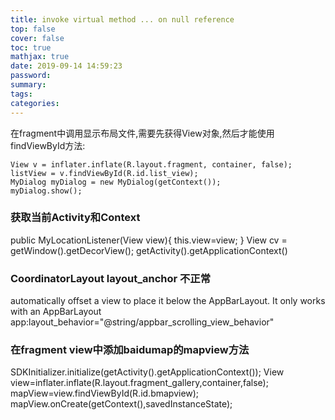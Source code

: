 ```yaml
---
title: invoke virtual method ... on null reference
top: false
cover: false
toc: true
mathjax: true
date: 2019-09-14 14:59:23
password:
summary:
tags:
categories:
---
```


在fragment中调用显示布局文件,需要先获得View对象,然后才能使用findViewById方法:
```
View v = inflater.inflate(R.layout.fragment, container, false);
listView = v.findViewById(R.id.list_view);
MyDialog myDialog = new MyDialog(getContext());
myDialog.show();
```

### 获取当前Activity和Context
public MyLocationListener(View view){
    this.view=view;
}
View cv = getWindow().getDecorView();
getActivity().getApplicationContext()


### CoordinatorLayout layout_anchor 不正常
automatically offset a view to place it below the AppBarLayout. It only works with an AppBarLayout
app:layout_behavior="@string/appbar_scrolling_view_behavior"

### 在fragment view中添加baidumap的mapview方法
SDKInitializer.initialize(getActivity().getApplicationContext());
View view=inflater.inflate(R.layout.fragment_gallery,container,false);
mapView=view.findViewById(R.id.bmapview);
mapView.onCreate(getContext(),savedInstanceState);
